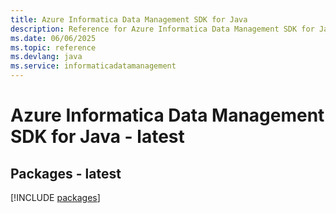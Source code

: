 ```yaml
---
title: Azure Informatica Data Management SDK for Java
description: Reference for Azure Informatica Data Management SDK for Java
ms.date: 06/06/2025
ms.topic: reference
ms.devlang: java
ms.service: informaticadatamanagement
---
```

# Azure Informatica Data Management SDK for Java - latest
## Packages - latest
[!INCLUDE [packages](informatica-data-management-index.md)]